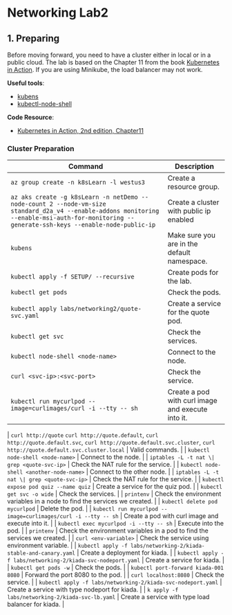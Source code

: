 # Networking Lab2

## 1. Preparing

Before moving forward, you need to have a cluster either in local or in a public cloud. The lab is based on the Chapter 11 from the book [Kubernetes in Action](https://www.manning.com/books/kubernetes-in-action). If you are using Minikube, the load balancer may not work.

**Useful tools**:

- [kubens](https://github.com/ahmetb/kubectx)
- [kubectl-node-shell](https://github.com/kvaps/kubectl-node-shell)

**Code Resource**:

- [Kubernetes in Action, 2nd edition, Chapter11](https://github.com/luksa/kubernetes-in-action-2nd-edition/tree/master/Chapter11)

### Cluster Preparation

| Command                                                                                                                                                                                      | Description                                       |
| -------------------------------------------------------------------------------------------------------------------------------------------------------------------------------------------- | ------------------------------------------------- |
| `az group create -n k8sLearn -l westus3`                                                                                                                                                     | Create a resource group.                          |
| `az aks create -g k8sLearn -n netDemo --node-count 2 --node-vm-size standard_d2a_v4 --enable-addons monitoring --enable-msi-auth-for-monitoring --generate-ssh-keys --enable-node-public-ip` | Create a cluster with public ip enabled           |
| `kubens`                                                                                                                                                                                     | Make sure you are in the default namespace.       |
| `kubectl apply -f SETUP/ --recursive`                                                                                                                                                        | Create pods for the lab.                          |
| `kubectl get pods`                                                                                                                                                                           | Check the pods.                                   |
| `kubectl apply labs/networking2/quote-svc.yaml`                                                                                                                                              | Create a service for the quote pod.               |
| `kubectl get svc`                                                                                                                                                                            | Check the services.                               |
| `kubectl node-shell <node-name>`                                                                                                                                                             | Connect to the node.                              |
| `curl <svc-ip>:<svc-port>`                                                                                                                                                                   | Check the service.                                |
| `kubectl run mycurlpod --image=curlimages/curl -i --tty -- sh`                                                                                                                               | Create a pod with curl image and execute into it. |

| `curl http://quote`
`curl http://quote.default`, `curl http://quote.default.svc`, `curl http://quote.default.svc.cluster`, `curl http://quote.default.svc.cluster.local` | Valid commands. |
| `kubectl node-shell <node-name>` | Connect to the node. |
| `iptables -L -t nat \| grep <quote-svc-ip>` | Check the NAT rule for the service. |
| `kubectl node-shell <another-node-name>` | Connect to the other node. |
| `iptables -L -t nat \| grep <quote-svc-ip>` | Check the NAT rule for the service. |
| `kubectl expose pod quiz --name quiz` | Create a service for the quiz pod. |
| `kubectl get svc -o wide` | Check the services. |
| `printenv` | Check the environment variables in a node to find the services we created. |
| `kubectl delete pod mycurlpod` | Delete the pod. |
| `kubectl run mycurlpod --image=curlimages/curl -i --tty -- sh` | Create a pod with curl image and execute into it. |
| `kubectl exec mycurlpod -i --tty -- sh` | Execute into the pod. |
| `printenv` | Check the environment variables in a pod to find the services we created. |
| `curl <env-variable>` | Check the service using environment variable. |
| `kubectl apply -f labs/networking-2/kiada-stable-and-canary.yaml` | Create a deployment for kiada. |
| `kubectl apply -f labs/networking-2/kiada-svc-nodeport.yaml` | Create a service for kiada. |
| `kubectl get pods -w` | Check the pods. |
| `kubectl port-forward kiada-001 8080` | Forward the port 8080 to the pod. |
| `curl localhost:8080` | Check the service. |
| `kubectl apply -f labs/networking-2/kiada-svc-nodeport.yaml` | Create a service with type nodeport for kiada. |
| `k apply -f labs/networking-2/kiada-svc-lb.yaml` | Create a service with type load balancer for kiada. |
